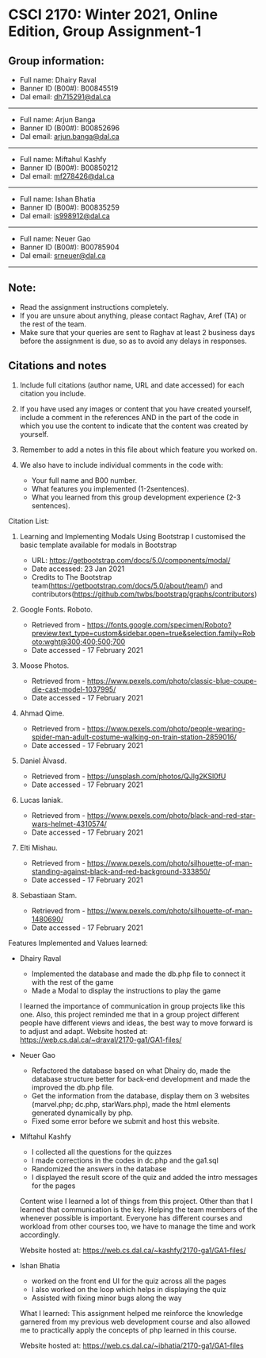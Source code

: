# CSCI 2170: Winter 2021, Online Edition, Group Assignment-1

## Group information:
- Full name: Dhairy Raval
- Banner ID (B00#): B00845519
- Dal email: dh715291@dal.ca
---
- Full name: Arjun Banga
- Banner ID (B00#): B00852696
- Dal email: arjun.banga@dal.ca
---
- Full name: Miftahul Kashfy 
- Banner ID (B00#): B00850212
- Dal email: mf278426@dal.ca
---
- Full name: Ishan Bhatia
- Banner ID (B00#): B00835259
- Dal email: is998912@dal.ca
---
- Full name: Neuer Gao
- Banner ID (B00#): B00785904
- Dal email: srneuer@dal.ca
---

## Note:
- Read the assignment instructions completely.
- If you are unsure about anything, please contact Raghav, Aref (TA) or the rest of the team.
- Make sure that your queries are sent to Raghav at least 2 business days before the assignment is due, so as to avoid any delays in responses.

## Citations and notes
1. Include full citations (author name, URL and date accessed) for each citation you include.
2. If you have used any images or content that you have created yourself, include a comment in the references AND in the part of the code in which you use the content to indicate that the content was created by yourself.
3. Remember to add a notes in this file about which feature you worked on.
4. We also have to include individual comments in the code with:

   * Your full name and B00 number.
   * What features you implemented (1-2sentences).
   * What you learned from this group development experience (2-3 sentences).

Citation List:

1. Learning and Implementing Modals Using Bootstrap
	I customised the basic template available for modals in Bootstrap 
	* URL: https://getbootstrap.com/docs/5.0/components/modal/
	* Date accessed: 23 Jan 2021
	* Credits to The Bootstrap team(https://getbootstrap.com/docs/5.0/about/team/) and contributors(https://github.com/twbs/bootstrap/graphs/contributors)

2. Google Fonts. Roboto. 
	* Retrieved from - https://fonts.google.com/specimen/Roboto?preview.text_type=custom&sidebar.open=true&selection.family=Roboto:wght@300;400;500;700 
	* Date accessed - 17 February 2021


3. Moose Photos. 
	* Retrieved from - https://www.pexels.com/photo/classic-blue-coupe-die-cast-model-1037995/ 
	* Date accessed - 17 February 2021

4. Ahmad Qime. 
	* Retrieved from - https://www.pexels.com/photo/people-wearing-spider-man-adult-costume-walking-on-train-station-2859016/ 
	* Date accessed - 17 February 2021


5. Daniel Àlvasd. 
	* Retrieved from - https://unsplash.com/photos/QJlg2KSl0fU 
	* Date accessed - 17 February 2021


6. Lucas Ianiak. 
	* Retrieved from - https://www.pexels.com/photo/black-and-red-star-wars-helmet-4310574/ 
	* Date accessed - 17 February 2021


7. Elti Mishau. 
	* Retrieved from - https://www.pexels.com/photo/silhouette-of-man-standing-against-black-and-red-background-333850/ 
	* Date accessed - 17 February 2021 


8. Sebastiaan Stam. 
	* Retrieved from - https://www.pexels.com/photo/silhouette-of-man-1480690/ 
	* Date accessed - 17 February 2021

Features Implemented and Values learned:

- Dhairy Raval
	* Implemented the database and made the db.php file to connect it with the rest of the game
	* Made a Modal to display the instructions to play the game 

	I learned the importance of communication in group projects like this one. Also, this project reminded me that in a group project different people have different views and ideas, the best way to move forward is to adjust and adapt.
    	Website hosted at: https://web.cs.dal.ca/~draval/2170-ga1/GA1-files/

- Neuer Gao
    * Refactored the database based on what Dhairy do, made the database structure better for back-end development and made the improved the db.php file. 
	* Get the information from the database, display them on 3 websites (marvel.php; dc.php, starWars.php), made the html elements generated dynamically by php. 
	* Fixed some error before we submit and host this website.
 

- Miftahul Kashfy
	* I collected all the questions for the quizzes
	* I made corrections in the codes in dc.php and the ga1.sql
	* Randomized the answers in the database 
	* I displayed the result score of the quiz and added the intro messages for the pages

	Content wise I learned a lot of things from this project. Other than that I learned that communication is the key. Helping the team members of the whenever possible is important. Everyone has different courses and workload from other courses too, we have to manage the time and work accordingly.

	Website hosted at: https://web.cs.dal.ca/~kashfy/2170-ga1/GA1-files/
	
- Ishan Bhatia
	* worked on the front end UI for the quiz across all the pages
	* I also worked on the loop which helps in displaying the quiz
	* Assisted with fixing minor bugs along the way 

	What I learned: This assignment helped me reinforce the knowledge garnered from my previous web development course and also allowed me to practically apply the concepts of php learned in this course. 

	Website hosted at: https://web.cs.dal.ca/~ibhatia/2170-ga1/GA1-files 